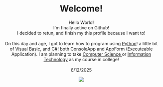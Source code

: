 <!-- Copy-paste in your Readme.md file -->
<h1 align="center"> Welcome! </h1>

<p align="center"> Hello World! <br> I'm finally active on Github! <br> I decided to retun, and finish my this profile because I want to!
<br><br> On this day and age, I got to learn how to program using <a href = "https://en.wikipedia.org/wiki/Python_(programming_language)"> Python</a>! a little bit of <a href = "https://en.wikipedia.org/wiki/Visual_Basic_(classic)"> Visual Basic</a>, and <a href = "https://en.wikipedia.org/wiki/C_Sharp_(programming_language)"> C#!</a> both ConsoleApp and AppForm (Executeable Application). I am planning to take <a href = "https://en.wikipedia.org/wiki/Computer_science"> Computer Science </a> or <a href = "https://en.wikipedia.org/wiki/Information_technology">Information Technology</a> as my course in college! <br><br> 6/12/2025

  
</p> 


<p align="center">
  <a href="https://github.com/anuraghazra/github-readme-stats">
    <img src="https://github-readme-stats.vercel.app/api/top-langs/?username=Nerdesthh">
  </a>
</p>
  


<!-- Made with [OSS Insight](https://ossinsight.io/) -->
